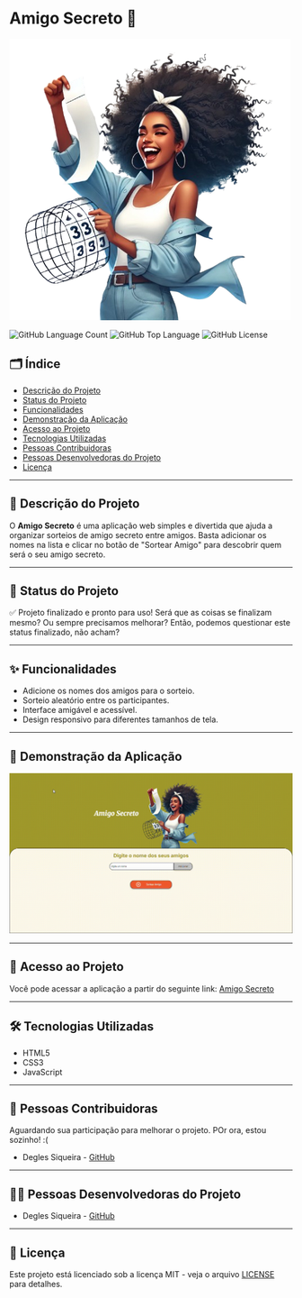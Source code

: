 # Amigo Secreto 🎉

![Capa do Projeto](assets/amigo-secreto-2-removebg-preview.png)

![GitHub Language Count](https://img.shields.io/github/languages/count/Degles/amigo-secreto-challenge)
![GitHub Top Language](https://img.shields.io/github/languages/top/Degles/amigo-secreto-challenge)
![GitHub License](https://img.shields.io/github/license/Degles/amigo-secreto-challenge?cacheBust=1)




## 🗂️ Índice
- [Descrição do Projeto](#descricao-do-projeto)
- [Status do Projeto](#status-do-projeto)
- [Funcionalidades](#funcionalidades)
- [Demonstração da Aplicação](#demonstracao-da-aplicacao)
- [Acesso ao Projeto](#acesso-ao-projeto)
- [Tecnologias Utilizadas](#tecnologias-utilizadas)
- [Pessoas Contribuidoras](#pessoas-contribuidoras)
- [Pessoas Desenvolvedoras do Projeto](#pessoas-desenvolvedoras-do-projeto)
- [Licença](#licenca)



---

## 📖 Descrição do Projeto
O **Amigo Secreto** é uma aplicação web simples e divertida que ajuda a organizar sorteios de amigo secreto entre amigos. Basta adicionar os nomes na lista e clicar no botão de "Sortear Amigo" para descobrir quem será o seu amigo secreto.

---

## 🚀 Status do Projeto
✅ Projeto finalizado e pronto para uso! Será que as coisas se finalizam mesmo? Ou sempre precisamos melhorar? Então, podemos questionar este status finalizado, não acham?

---

## ✨ Funcionalidades
- Adicione os nomes dos amigos para o sorteio.
- Sorteio aleatório entre os participantes.
- Interface amigável e acessível.
- Design responsivo para diferentes tamanhos de tela.

---

## 🎥 Demonstração da Aplicação
![Sorteando um Amigo Secreto](assets/sorteando-amigo-secreto.GIF)

---

## 🔗 Acesso ao Projeto
Você pode acessar a aplicação a partir do seguinte link: [Amigo Secreto](https://degles.github.io/amigo-secreto-challenge/)

---

## 🛠️ Tecnologias Utilizadas
- HTML5
- CSS3
- JavaScript

---

## 🤝 Pessoas Contribuidoras
Aguardando sua participação para melhorar o projeto. POr ora, estou sozinho! :(
- Degles Siqueira - [GitHub](https://github.com/Degles)

---

## 👩‍💻 Pessoas Desenvolvedoras do Projeto
- Degles Siqueira - [GitHub](https://github.com/Degles)

---

## 📜 Licença
Este projeto está licenciado sob a licença MIT - veja o arquivo [LICENSE](LICENSE) para detalhes.

